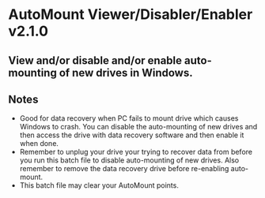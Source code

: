 # AutoMount Viewer/Disabler/Enabler v2.1.0
## View and/or disable and/or enable auto-mounting of new drives in Windows.

## Notes
- Good for data recovery when PC fails to mount drive which causes Windows to crash. You can disable the auto-mounting of new drives and then access the drive with data recovery software and then enable it when done.
- Remember to unplug your drive your trying to recover data from before you run this batch file to disable auto-mounting of new drives. Also remember to remove the data recovery drive before re-enabling auto-mount.
- This batch file may clear your AutoMount points.
